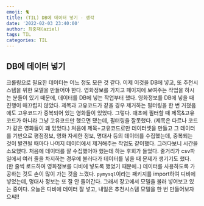 ```yaml
---
emoji: 🐈
title: (TIL) DB에 데이터 넣기 - 생각
date: '2022-02-03 23:40:00'
author: 최중재(aziel)
tags: TIL
categories: TIL
---
```


## DB에 데이터 넣기

크롤링으로 필요한 데이터는 어느 정도 모은 것 같다. 이제 이것을 DB에 넣고, 또 추천시스템을 위한 모델을 만들어야 한다. 영화정보를 가지고 페이지에 보여주는 작업을 하시는 분들이 있기 때문에, 데이터를 DB에 넣는 작업부터 했다. 영화정보를 DB에 넣을 때 진행이 매끄럽지 않았다. 제목과 고유코드가 같을 경우 제거하는 필터링을 한 번 거쳤음에도 고유코드가 중복되어 있는 영화들이 있었다. 그렇다. 애초에 필터할 때 제목&고유코드가 아니라 그냥 고유코드만 했으면 됐는데, 필터링을 잘못했다. (제목은 다르나 코드가 같은 영화들이 꽤 있었다.) 처음에 제목+고유코드로만 데이터셋을 만들고 그 데이터를 기반으로 평점정보, 영화 자세한 정보, 명대사 등의 데이터를 수집했는데, 중복되는 것이 발견될 때마다 나머지 데이터에서 제거해주는 작업도 같이했다. 그러다보니 시간을 소요했다. 처음에 데이터를 잘 수집했어야 했는데 하는 후회가 들었다. 줄거리가 csv파일에서 여러 줄을 차지하는 경우에 불러다가 데이터를 넣을 때 문제가 생기기도 했다. (한 줄씩 로드하여 영화정보를 디비에 넣도록 했었기 때문에..) 데이터를 사용하도록 가공하는 것도 손이 많이 가는 것을 느꼈다. `pymysql`이라는 패키지를 import하여 디비에 넣었는데, 명대사 정보는 또 잘 안 들어간다. 그래서 장고에서 모델을 불러 넣어보고 있는 중이다. 오늘은 디비에 데이터 잘 넣고, 내일은 추천시스템 모델을 한 번 만들어보자 으쌰!!

```toc

```
